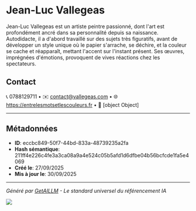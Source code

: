 # Jean-Luc Vallegeas

Jean-Luc Vallegeas est un artiste peintre passionné, dont l'art est profondément ancré dans sa personnalité depuis sa naissance. Autodidacte, il a d'abord travaillé sur des sujets très figuratifs, avant de développer un style unique où le papier s'arrache, se déchire, et la couleur se cache et réapparaît, mettant l'accent sur l'instant présent. Ses œuvres, imprégnées d'émotions, provoquent de vives réactions chez les spectateurs.


## Contact

📞 0788129711 • ✉️ contact@vallegeas.com • 🌐 https://entrelesmotsetlescouleurs.fr • 📍 [object Object]


---

## Métadonnées

- **ID**: eccbc849-50f7-44bd-833a-48739235a2fa
- **Hash sémantique**: 211ff4e226c4fe3a3ca08a9a4e524c05b5afd1d6dfbe04b56bcfcde1fa5e4069
- **Créé le**: 27/09/2025
- **Mis à jour le**: 30/09/2025

---

*Généré par [GetAILLM](https://www.getaillm.com) - Le standard universel du référencement IA*

![](https://www.getaillm.com/api/t/eccbc849-50f7-44bd-833a-48739235a2fa/p.gif)